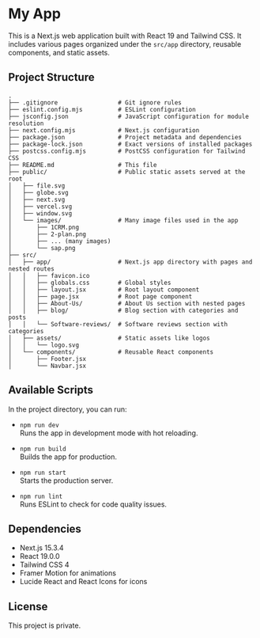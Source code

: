 # My App

This is a Next.js web application built with React 19 and Tailwind CSS. It includes various pages organized under the `src/app` directory, reusable components, and static assets.

## Project Structure

```
.
├── .gitignore                 # Git ignore rules
├── eslint.config.mjs          # ESLint configuration
├── jsconfig.json              # JavaScript configuration for module resolution
├── next.config.mjs            # Next.js configuration
├── package.json               # Project metadata and dependencies
├── package-lock.json          # Exact versions of installed packages
├── postcss.config.mjs         # PostCSS configuration for Tailwind CSS
├── README.md                  # This file
├── public/                    # Public static assets served at the root
│   ├── file.svg
│   ├── globe.svg
│   ├── next.svg
│   ├── vercel.svg
│   ├── window.svg
│   └── images/                # Many image files used in the app
│       ├── 1CRM.png
│       ├── 2-plan.png
│       ├── ... (many images)
│       └── sap.png
├── src/
│   ├── app/                   # Next.js app directory with pages and nested routes
│   │   ├── favicon.ico
│   │   ├── globals.css        # Global styles
│   │   ├── layout.jsx         # Root layout component
│   │   ├── page.jsx           # Root page component
│   │   ├── About-Us/          # About Us section with nested pages
│   │   ├── blog/              # Blog section with categories and posts
│   │   └── Software-reviews/  # Software reviews section with categories
│   ├── assets/                # Static assets like logos
│   │   └── logo.svg
│   └── components/            # Reusable React components
│       ├── Footer.jsx
│       └── Navbar.jsx
```

## Available Scripts

In the project directory, you can run:

- `npm run dev`  
  Runs the app in development mode with hot reloading.

- `npm run build`  
  Builds the app for production.

- `npm run start`  
  Starts the production server.

- `npm run lint`  
  Runs ESLint to check for code quality issues.

## Dependencies

- Next.js 15.3.4
- React 19.0.0
- Tailwind CSS 4
- Framer Motion for animations
- Lucide React and React Icons for icons

## License

This project is private.
